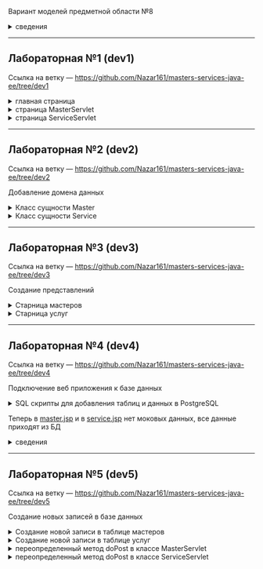 Вариант моделей предметной области №8
<Details><Summary>сведения</Summary>

<img width="802" alt="image" src="https://user-images.githubusercontent.com/49819458/236662344-ed04312d-95d5-453b-814a-d5fce1b4438e.png">

</Details>

---
Лабораторная №1 (dev1)
---

Ссылка на ветку — https://github.com/Nazar161/masters-services-java-ee/tree/dev1

<Details><Summary>главная страница</Summary>

![image](https://user-images.githubusercontent.com/49819458/236663298-b9cc4107-d447-4129-aea2-2b470f979cdf.png)
Логотип перенес с прошлого Spring проекта
</Details>

<Details><Summary>страница MasterServlet</Summary>

![image](https://user-images.githubusercontent.com/49819458/236663561-af2f1951-c47b-454f-9ef8-4361d0050b8b.png)

</Details>

<Details><Summary>страница ServiceServlet</Summary>

![image](https://user-images.githubusercontent.com/49819458/236663614-b915a378-c9af-4c3d-81c7-22248d4aa525.png)

</Details>

---
Лабораторная №2 (dev2)
---

Ссылка на ветку — https://github.com/Nazar161/masters-services-java-ee/tree/dev2

Добавление домена данных
<Details><Summary>Класс сущности Master</Summary>

https://github.com/Nazar161/masters-services-java-ee/blob/a3b4a85cc19d28b619e786c43b6a32adbb533096/src/main/java/domain/Master.java#L1-L68
</Details>

<Details><Summary>Класс сущности Service</Summary>

https://github.com/Nazar161/masters-services-java-ee/blob/a3b4a85cc19d28b619e786c43b6a32adbb533096/src/main/java/domain/Service.java#L1-L101

</Details>

---
Лабораторная №3 (dev3)
---

Ссылка на ветку — https://github.com/Nazar161/masters-services-java-ee/tree/dev3

Создание представлений
<Details><Summary>Старница мастеров</Summary>

<img width="1438" alt="image" src="https://user-images.githubusercontent.com/49819458/236684079-1cc6b2bb-79b2-41ca-8b49-1c5157a670d7.png">
</Details>

<Details><Summary>Старница услуг</Summary>

<img width="1436" alt="image" src="https://user-images.githubusercontent.com/49819458/236684122-ec96247b-e65f-4ddc-88a6-845d93ca1746.png">

</Details>

---
Лабораторная №4 (dev4)
---

Ссылка на ветку — https://github.com/Nazar161/masters-services-java-ee/tree/dev4

Подключение веб приложения к базе данных
<Details><Summary>SQL скрипты для добавления таблиц и данных в PostgreSQL</Summary>

![image](https://user-images.githubusercontent.com/49819458/236699332-42f5c542-7091-4282-81d3-c6e345b8d6c9.png)
![image](https://user-images.githubusercontent.com/49819458/236699345-ac70df48-16f0-46c6-ab04-ee5246ef12bd.png)

</Details>

Теперь в [master.jsp](https://github.com/Nazar161/masters-services-java-ee/blob/dev4/src/main/webapp/views/master.jsp) и в [service.jsp](https://github.com/Nazar161/masters-services-java-ee/blob/dev4/src/main/webapp/views/service.jsp) нет моковых данных, все данные приходят из БД
<Details><Summary>сведения</Summary>

<img width="616" alt="image" src="https://user-images.githubusercontent.com/49819458/236705532-515c246e-ee7b-4541-9585-2fee2f667a66.png">

<img width="1407" alt="image" src="https://user-images.githubusercontent.com/49819458/236705587-bd412809-ca4a-4b24-abb7-fd940913a79b.png">

<img width="1401" alt="image" src="https://user-images.githubusercontent.com/49819458/236705570-927220ad-b340-418b-b9fe-193cc383bbbd.png">

</Details>

---
Лабораторная №5 (dev5)
---

Ссылка на ветку — https://github.com/Nazar161/masters-services-java-ee/tree/dev5

Создание новых записей в базе данных
<Details><Summary>Создание новой записи в таблице мастеров</Summary>

с помощью формы для добавления мастера, была создана новая запись в БД
`33 Иванов Иван Иванович Сантехник 89897651281`

<img width="1406" alt="image" src="https://user-images.githubusercontent.com/49819458/236758782-a946b6d6-8e06-4d4f-ab01-2be5032d1067.png">
</Details>

<Details><Summary>Создание новой записи в таблице услуг</Summary>

<img width="1412" alt="Снимок экрана 2023-05-08 в 09 36 43" src="https://user-images.githubusercontent.com/49819458/236759232-cee76c75-a340-4f2c-a3f9-8716ce3113ca.png">

после нажатия кнопки Добавить, в таблице появляется новая запись услуги с id 8
<img width="1406" alt="Снимок экрана 2023-05-08 в 09 37 01" src="https://user-images.githubusercontent.com/49819458/236759333-9e69e8fe-062d-4b4a-b2cc-e053a142f00f.png">

</Details>

<Details><Summary>переопределенный метод doPost в классе MasterServlet </Summary>

https://github.com/Nazar161/masters-services-java-ee/blob/f009132ec4a75f4a1ab4aaa79b693693cb301d49/src/main/java/controller/MasterServlet.java#L70-L94
</Details>

<Details><Summary>переопределенный метод doPost в классе ServiceServlet </Summary>

https://github.com/Nazar161/masters-services-java-ee/blob/f009132ec4a75f4a1ab4aaa79b693693cb301d49/src/main/java/controller/ServiceServlet.java#L103-L126
</Details>
